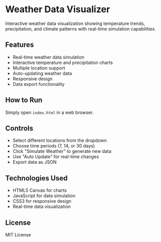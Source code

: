 # Weather Data Visualizer

Interactive weather data visualization showing temperature trends, precipitation, and climate patterns with real-time simulation capabilities.

## Features
- Real-time weather data simulation
- Interactive temperature and precipitation charts
- Multiple location support
- Auto-updating weather data
- Responsive design
- Data export functionality

## How to Run
Simply open `index.html` in a web browser.

## Controls
- Select different locations from the dropdown
- Choose time periods (7, 14, or 30 days)
- Click "Simulate Weather" to generate new data
- Use "Auto Update" for real-time changes
- Export data as JSON

## Technologies Used
- HTML5 Canvas for charts
- JavaScript for data simulation
- CSS3 for responsive design
- Real-time data visualization

## License
MIT License 